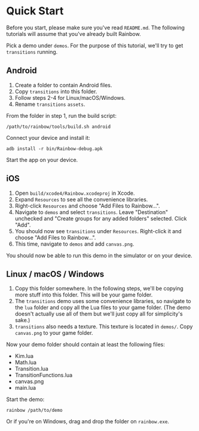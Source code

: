 # Quick Start

Before you start, please make sure you've read `README.md`. The following
tutorials will assume that you've already built Rainbow.

Pick a demo under `demos`. For the purpose of this tutorial, we'll try to get
`transitions` running.

## Android

1. Create a folder to contain Android files.
2. Copy `transitions` into this folder.
3. Follow steps 2-4 for Linux/macOS/Windows.
4. Rename `transitions` `assets`.

From the folder in step 1, run the build script:

```shell
/path/to/rainbow/tools/build.sh android
```

Connect your device and install it:

```shell
adb install -r bin/Rainbow-debug.apk
```

Start the app on your device.

## iOS

1. Open `build/xcode4/Rainbow.xcodeproj` in Xcode.
2. Expand `Resources` to see all the convenience libraries.
3. Right-click `Resources` and choose "Add Files to Rainbow...".
4. Navigate to `demos` and select `transitions`. Leave "Destination" unchecked
   and "Create groups for any added folders" selected. Click "Add".
5. You should now see `transitions` under `Resources`. Right-click it and choose
   "Add Files to Rainbow...".
6. This time, navigate to `demos` and add `canvas.png`.

You should now be able to run this demo in the simulator or on your device.

## Linux / macOS / Windows

1. Copy this folder somewhere. In the following steps, we'll be copying more
   stuff into this folder. This will be your game folder.
2. The `transitions` demo uses some convenience libraries, so navigate to the
   `lua` folder and copy all the Lua files to your game folder. (The demo
   doesn't actually use all of them but we'll just copy all for simplicity's
   sake.)
3. `transitions` also needs a texture. This texture is located in
   `demos/`. Copy `canvas.png` to your game folder.

Now your demo folder should contain at least the following files:

  - Kim.lua
  - Math.lua
  - Transition.lua
  - TransitionFunctions.lua
  - canvas.png
  - main.lua

Start the demo:

```shell
rainbow /path/to/demo
```

Or if you're on Windows, drag and drop the folder on `rainbow.exe`.
